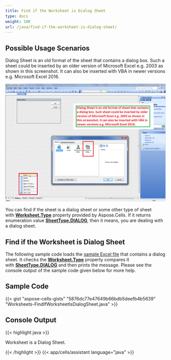 ```yaml
---
title: Find if the Worksheet is Dialog Sheet
type: docs
weight: 100
url: /java/find-if-the-worksheet-is-dialog-sheet/
---
```


## **Possible Usage Scenarios**

Dialog Sheet is an old format of the sheet that contains a dialog box. Such a sheet could be inserted by an older version of Microsoft Excel e.g. 2003 as shown in this screenshot. It can also be inserted with VBA in newer versions e.g. Microsoft Excel 2016.

![todo:image_alt_text](find-if-the-worksheet-is-dialog-sheet_1.png)

You can find if the sheet is a dialog sheet or some other type of sheet with [**Worksheet.Type**](https://reference.aspose.com/cells/java/com.aspose.cells/worksheet#Type) property provided by Aspose.Cells. If it returns enumeration value [**SheetType.DIALOG**](https://reference.aspose.com/cells/java/com.aspose.cells/sheettype#DIALOG), then it means, you are dealing with a dialog sheet.

## **Find if the Worksheet is Dialog Sheet**

The following sample code loads the [sample Excel file](64716841.xlsx) that contains a dialog sheet. It checks the [**Worksheet.Type**](https://reference.aspose.com/cells/java/com.aspose.cells/worksheet#Type) property compares it with [**SheetType.DIALOG**](https://reference.aspose.com/cells/java/com.aspose.cells/sheettype#DIALOG) and then prints the message. Please see the console output of the sample code given below for more help.

## **Sample Code**

{{< gist "aspose-cells-gists" "5876dc77e47649b66bdb5deefb4b5639" "Worksheets-FindIfWorksheetIsDialogSheet.java" >}}

## **Console Output**

{{< highlight java >}}

Worksheet is a Dialog Sheet.

{{< /highlight >}}
{{< app/cells/assistant language="java" >}}
